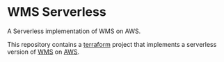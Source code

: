 # WMS Serverless
A Serverless implementation of WMS on AWS.

This repository contains a [terraform](https://www.terraform.io/) project that implements a serverless version of [WMS](https://www.opengeospatial.org/standards/wms) on [AWS](https://aws.amazon.com/).
